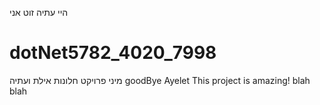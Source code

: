 היי עתיה זוט אני
# dotNet5782_4020_7998
מיני פרויקט חלונות אילת ועתיה
goodBye Ayelet
This project is amazing!
blah blah
